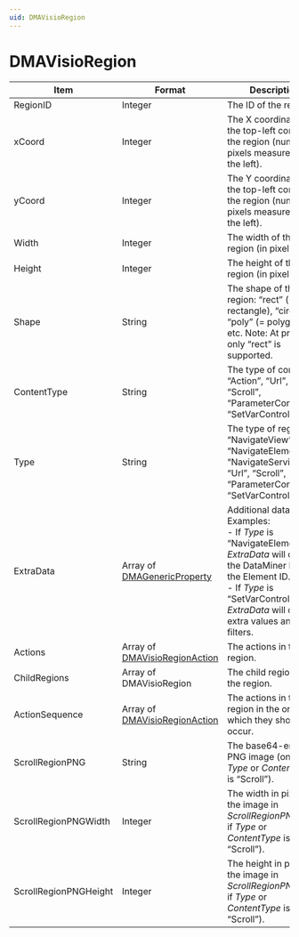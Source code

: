 ```yaml
---
uid: DMAVisioRegion
---
```


# DMAVisioRegion

| Item | Format | Description |
|--|--|--|
| RegionID | Integer | The ID of the region. |
| xCoord | Integer | The X coordinate of the top-left corner of the region (number of pixels measured from the left). |
| yCoord | Integer | The Y coordinate of the top-left corner of the region (number of pixels measured from the left). |
| Width | Integer | The width of the region (in pixels). |
| Height | Integer | The height of the region (in pixels). |
| Shape | String | The shape of the region: “rect” (= rectangle), “circle”, “poly” (= polygon), etc. Note: At present, only “rect” is supported. |
| ContentType | String | The type of content: “Action”, “Url”, “Scroll”, “ParameterControl” or “SetVarControl”. |
| Type | String | The type of region: “NavigateView”, “NavigateElement”, “NavigateService”, “Url”, “Scroll”, “ParameterControl” or “SetVarControl”. |
| ExtraData | Array of [DMAGenericProperty](xref:DMAGenericProperty) | Additional data. Examples:<br> -  If *Type* is “NavigateElement”, *ExtraData* will contain the DataMiner ID and the Element ID. <br> -  If *Type* is “SetVarControl”, *ExtraData* will contain extra values and filters. |
| Actions | Array of [DMAVisioRegionAction](xref:DMAVisioRegionAction) | The actions in the region. |
| ChildRegions | Array of DMAVisioRegion | The child regions in the region. |
| ActionSequence | Array of [DMAVisioRegionAction](xref:DMAVisioRegionAction) | The actions in the region in the order in which they should occur. |
| ScrollRegionPNG | String | The base64-encoded PNG image (only if *Type* or *ContentType* is “Scroll”). |
| ScrollRegionPNGWidth | Integer | The width in pixels of the image in *ScrollRegionPNG* (only if *Type* or *ContentType* is “Scroll”). |
| ScrollRegionPNGHeight | Integer | The height in pixels of the image in *ScrollRegionPNG* (only if *Type* or *ContentType* is “Scroll”). |
